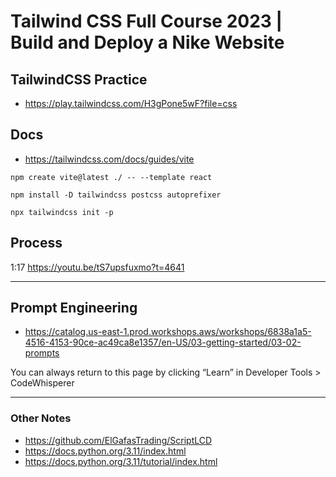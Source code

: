 # Tailwind CSS Full Course 2023 | Build and Deploy a Nike Website

## TailwindCSS Practice
- https://play.tailwindcss.com/H3gPone5wF?file=css

## Docs
- https://tailwindcss.com/docs/guides/vite

`npm create vite@latest ./ -- --template react`

`npm install -D tailwindcss postcss autoprefixer`

`npx tailwindcss init -p`

## Process
1:17
https://youtu.be/tS7upsfuxmo?t=4641


---

## Prompt Engineering

- https://catalog.us-east-1.prod.workshops.aws/workshops/6838a1a5-4516-4153-90ce-ac49ca8e1357/en-US/03-getting-started/03-02-prompts

You can always return to this page by clicking “Learn” in Developer Tools > CodeWhisperer

---

### Other Notes

- https://github.com/ElGafasTrading/ScriptLCD
- https://docs.python.org/3.11/index.html
- https://docs.python.org/3.11/tutorial/index.html
